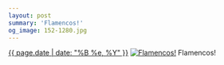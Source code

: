 ```yaml
---
layout: post
summary: 'Flamencos!'
og_image: 152-1280.jpg
---
```


<p>
  <time><a href="/152">{{ page.date | date: "%B %e, %Y" }}</a></time>
  <a href="/152"><img src="{{ site.assets_url }}/152-640.jpg" srcset="{{ site.assets_url }}/152-1280.jpg 1280w, {{ site.assets_url }}/152-960.jpg 960w, {{ site.assets_url }}/152-640.jpg 640w, {{ site.assets_url }}/152-320.jpg 320w" sizes="(min-width: 700px) 50vw, calc(100vw - 2rem)" alt="Flamencos!" /></a>
  <span>Flamencos!</span>
</p>
